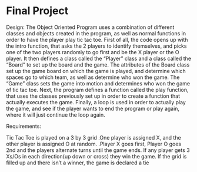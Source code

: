 # Final Project
Design:
The Object Oriented Program uses a combination of different classes and objects created in the program,
as well as normal functions in order to have the player play tic tac toe. First of all, the code opens up with the intro function,
that asks the 2 players to identify themselves, and picks one of the two players randomly to go first and be the X player or the O player.
It then defines a class called the “Player” class and a class called the “Board” to set up the board and the game.
The attributes of the Board class set up the game board on which the game is played, and determine which spaces go to which team,
as well as determine who won the game.
The “Game” class sets the game into motion and determines who won the game of tic tac toe.
Next, the program defines a function called the play function,
that uses the classes previously set up in order to create a function that actually executes the game.
Finally, a loop is used in order to actually play the game, and see if the player wants to end the program or play again,
where it will just continue the loop again.

Requirements:

Tic Tac Toe is played on a 3 by 3 grid
.One player is assigned X, and the other player is assigned O at random.
.Player X goes first, Player O goes 2nd and the players alternate turns until the game ends.
If any player gets 3 Xs/Os in each direction(up down or cross) they win the game.
If the grid is filled up and there isn’t a winner, the game is declared a tie

